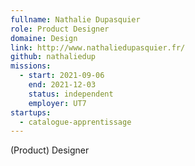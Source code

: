 ```yaml
---
fullname: Nathalie Dupasquier
role: Product Designer
domaine: Design
link: http://www.nathaliedupasquier.fr/
github: nathaliedup
missions:
  - start: 2021-09-06
    end: 2021-12-03
    status: independent
    employer: UT7
startups:
  - catalogue-apprentissage
---
```


(Product) Designer
